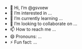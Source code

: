 - 👋 Hi, I’m @gsvxew
- 👀 I’m interested in ...
- 🌱 I’m currently learning ...
- 💞️ I’m looking to collaborate on ...
- 📫 How to reach me ...
- 😄 Pronouns: ...
- ⚡ Fun fact: ...

<!---
gsvxew/gsvxew is a ✨ special ✨ repository because its `README.md` (this file) appears on your GitHub profile.
You can click the Preview link to take a look at your changes.
--->
